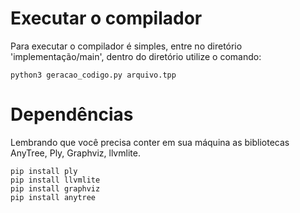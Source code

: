 # Executar o compilador
Para executar o compilador é simples, entre no diretório 'implementação/main', dentro do diretório utilize o comando:

```
python3 geracao_codigo.py arquivo.tpp
```

# Dependências
Lembrando que você precisa conter em sua máquina as bibliotecas AnyTree, Ply, Graphviz, llvmlite.

```Instalar as dependências
pip install ply
pip install llvmlite
pip install graphviz
pip install anytree
```
